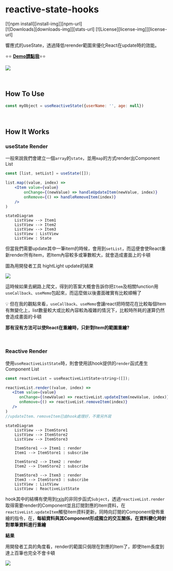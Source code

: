 # reactive-state-hooks

[![npm install][install-img]][npm-url]
<br>
[![Downloads][downloads-img]][stats-url]
[![License][license-img]][license-url]

響應式的useState，透過降低rerender範圍來優化React在update時的效能。

:star::star: **[Demo請點我](https://use-reactive-list-state.vercel.app/)**:star::star:

![](https://i.imgur.com/roP4wqq.gif)

<br>

## How To Use

```jsx
const myObject = useReactiveState({userName: '', age: null})
```
<br>

## How It Works

### useState Render

一般來說我們會建立一個`array`的`state`，並用`map`的方式render出Component List

```jsx
const [list, setList] = useState([]);
```
```jsx
list.map((value, index) => 
    <Item value={value}
        onChange={(newValue) => handleUpdateItem(newValue, index)}
        onRemove={() => handleRemoveItem(index)}
    />
)
```



```mermaid
stateDiagram
    ListView --> Item1
    ListView --> Item2
    ListView --> Item3
    ListView : ListView
    ListView : State
```

但當我們需要update其中一筆item的時候，會用到`setList`，而這便會使React重新render所有item，若Item內容較多或筆數較大，就會造成畫面上的卡頓

圖為用開發者工具 hightLight update的結果

![](https://i.imgur.com/cWTVa1Z.png)

這時候如果去網路上爬文，得到的答案大概會告訴你把`Item`及相關function用`useCallback`、`useMemo`包起來，而這麼做以後畫面確實有比較順暢了



:bulb: 但在我的觀點來看，`useCallback`、`useMemo`會讓react把時間花在比較每個Item有無變化上，list數量較大或比較內容較為複雜的情況下，比較時所耗的運算仍然會造成畫面的卡頓

**那有沒有方法可以使React在重繪時，只針對Item的範圍重繪?**


<br>

### Reactive Render

使用`useReactiveListState`時，則會使用該hook提供的`render`函式產生Component List

```jsx
const reactiveList = useReactiveListState<string>([]);
```
```jsx
reactiveList.render((value, index) => 
   <Item value={value}
      onChange={(newValue) => reactiveList.updateItem(newValue, index)}
      onRemove={() => reactiveList.removeItem(index)} 
   />
)
//updateItem、removeItem已由hook處理好，不需另外寫
```

```mermaid
stateDiagram
    ListView --> ItemStore1
    ListView --> ItemStore2
    ListView --> ItemStore3
    
    ItemStore1 --> Item1 : render
    Item1 --> ItemStore1 : subscribe
    
    ItemStore2 --> Item2 : render
    Item2 --> ItemStore2 : subscribe
    
    ItemStore3 --> Item3 : render
    Item3 --> ItemStore3 : subscribe
    ListView : ListView
    ListView : ReactiveListState
```

hook其中的結構有使用到[rxjs](https://react-rxjs.org/)的非同步函式`Subject`，透過`reactiveList.render`取得需要render的Component並且訂閱對應的item資料，在`reactiveList.updateItem`觸發item資料更新，同時向訂閱的Component發佈重繪的指令，在，**每組資料與其Component形成獨立的交互關係，在資料變化時針對單筆資料進行重繪**



**結果**

用開發者工具的角度看，render的範圍只侷限在對應的Item了，即使Item長度到達上百筆也完全不會卡頓

![](https://i.imgur.com/OFoGBCE.png)